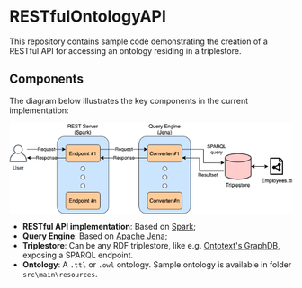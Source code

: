 # RESTfulOntologyAPI

This repository contains sample code demonstrating the creation of a RESTful API for accessing an ontology residing in a triplestore.


## Components

The diagram below illustrates the key components in the current implementation:

<p align="center">
  <img align="center" src="/src/main/resources/RESTfulOntologyAPI.png">
</p>


* **RESTful API implementation**: Based on [Spark](https://sparkjava.com/);
* **Query Engine**: Based on [Apache Jena](https://jena.apache.org/);
* **Triplestore**: Can be any RDF triplestore, like e.g. [Ontotext's GraphDB](https://www.ontotext.com/products/graphdb/), exposing a SPARQL endpoint. 
* **Ontology**: A `.ttl` or `.owl` ontology. Sample ontology is available in folder `src\main\resources`.